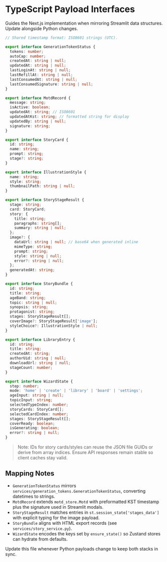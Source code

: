 # TypeScript Payload Interfaces

Guides the Next.js implementation when mirroring Streamlit data structures. Update alongside Python changes.

```ts
// Shared timestamp format: ISO8601 strings (UTC).

export interface GenerationTokenStatus {
  tokens: number;
  autoCap: number;
  createdAt: string | null;
  updatedAt: string | null;
  lastLoginAt: string | null;
  lastRefillAt: string | null;
  lastConsumedAt: string | null;
  lastConsumedSignature: string | null;
}

export interface MotdRecord {
  message: string;
  isActive: boolean;
  updatedAt: string; // ISO8601
  updatedAtKst: string; // formatted string for display
  updatedBy: string | null;
  signature: string;
}

export interface StoryCard {
  id: string;
  name: string;
  prompt: string;
  stage?: string;
}

export interface IllustrationStyle {
  name: string;
  style: string;
  thumbnailPath: string | null;
}

export interface StoryStageResult {
  stage: string;
  card: StoryCard;
  story: {
    title: string;
    paragraphs: string[];
    summary: string | null;
  };
  image?: {
    dataUrl: string | null; // base64 when generated inline
    mimeType: string;
    prompt: string;
    style: string | null;
    error?: string | null;
  };
  generatedAt: string;
}

export interface StoryBundle {
  id: string;
  title: string;
  ageBand: string;
  topic: string | null;
  synopsis: string;
  protagonist: string;
  stages: StoryStageResult[];
  coverImage?: StoryStageResult['image'];
  styleChoice?: IllustrationStyle | null;
}

export interface LibraryEntry {
  id: string;
  title: string;
  createdAt: string;
  authorUid: string | null;
  downloadUrl: string | null;
  stageCount: number;
}

export interface WizardState {
  step: number;
  mode: 'home' | 'create' | 'library' | 'board' | 'settings';
  ageInput: string | null;
  topicInput: string;
  selectedTypeIndex: number;
  storyCards: StoryCard[];
  selectedCardIndex: number;
  stages: StoryStageResult[];
  coverReady: boolean;
  isGenerating: boolean;
  error?: string | null;
}
```

> Note: IDs for story cards/styles can reuse the JSON file GUIDs or derive from array indices. Ensure API responses remain stable so client caches stay valid.

## Mapping Notes
- `GenerationTokenStatus` mirrors `services/generation_tokens.GenerationTokenStatus`, converting datetimes to strings.
- `MotdRecord` extends `motd_store.Motd` with preformatted KST timestamp plus the signature used in Streamlit modals.
- `StoryStageResult` matches entries in `st.session_state['stages_data']` with explicit typing for the image payload.
- `StoryBundle` aligns with HTML export records (see `services/story_service.py`).
- `WizardState` encodes the keys set by `ensure_state()` so Zustand stores can hydrate from defaults.

Update this file whenever Python payloads change to keep both stacks in sync.
